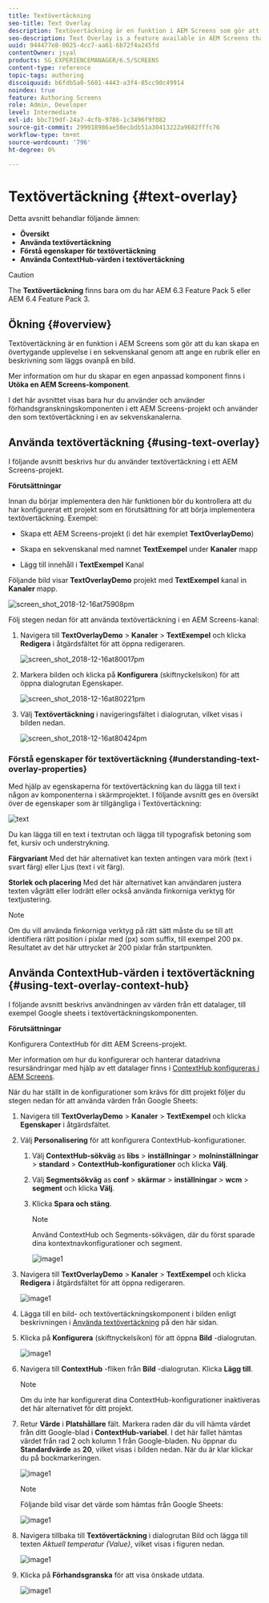 ```yaml
---
title: Textövertäckning
seo-title: Text Overlay
description: Textövertäckning är en funktion i AEM Screens som gör att du kan skapa en övertygande upplevelse i en sekvenskanal genom att ange en rubrik eller en beskrivning som läggs ovanpå en bild. Följ den här sidan om du vill veta mer.
seo-description: Text Overlay is a feature available in AEM Screens that allows you to create a compelling experience in a Sequence Channel by providing a title or a description overlaid on top of an image. Follow this page to learn more.
uuid: 944477e8-0025-4cc7-aa61-6b72f4a245fd
contentOwner: jsyal
products: SG_EXPERIENCEMANAGER/6.5/SCREENS
content-type: reference
topic-tags: authoring
discoiquuid: b6fdb5a0-5601-4443-a3f4-85cc90c49914
noindex: true
feature: Authoring Screens
role: Admin, Developer
level: Intermediate
exl-id: bbc719df-24a7-4cfb-9786-1c3496f9f082
source-git-commit: 299018986ae58ecbdb51a30413222a9682fffc76
workflow-type: tm+mt
source-wordcount: '796'
ht-degree: 0%

---
```


# Textövertäckning {#text-overlay}

Detta avsnitt behandlar följande ämnen:

* **Översikt**
* **Använda textövertäckning**
* **Förstå egenskaper för textövertäckning**
* **Använda ContextHub-värden i textövertäckning**

>[!CAUTION]
>
>The **Textövertäckning** finns bara om du har AEM 6.3 Feature Pack 5 eller AEM 6.4 Feature Pack 3.

## Ökning {#overview}

Textövertäckning är en funktion i AEM Screens som gör att du kan skapa en övertygande upplevelse i en sekvenskanal genom att ange en rubrik eller en beskrivning som läggs ovanpå en bild.

Mer information om hur du skapar en egen anpassad komponent finns i **Utöka en AEM Screens-komponent**.

I det här avsnittet visas bara hur du använder och använder förhandsgranskningskomponenten i ett AEM Screens-projekt och använder den som textövertäckning i en av sekvenskanalerna.

## Använda textövertäckning {#using-text-overlay}

I följande avsnitt beskrivs hur du använder textövertäckning i ett AEM Screens-projekt.

**Förutsättningar**

Innan du börjar implementera den här funktionen bör du kontrollera att du har konfigurerat ett projekt som en förutsättning för att börja implementera textövertäckning. Exempel:

* Skapa ett AEM Screens-projekt (i det här exemplet **TextOverlayDemo**)

* Skapa en sekvenskanal med namnet **TextExempel** under **Kanaler** mapp

* Lägg till innehåll i **TextExempel** Kanal

Följande bild visar **TextOverlayDemo** projekt med **TextExempel** kanal in **Kanaler** mapp.

![screen_shot_2018-12-16at75908pm](assets/screen_shot_2018-12-16at75908pm.png)

Följ stegen nedan för att använda textövertäckning i en AEM Screens-kanal:

1. Navigera till **TextOverlayDemo** > **Kanaler** > **TextExempel** och klicka **Redigera** i åtgärdsfältet för att öppna redigeraren.

   ![screen_shot_2018-12-16at80017pm](assets/screen_shot_2018-12-16at80017pm.png)

1. Markera bilden och klicka på **Konfigurera** (skiftnyckelsikon) för att öppna dialogrutan Egenskaper.

   ![screen_shot_2018-12-16at80221pm](assets/screen_shot_2018-12-16at80221pm.png)

1. Välj **Textövertäckning** i navigeringsfältet i dialogrutan, vilket visas i bilden nedan.

   ![screen_shot_2018-12-16at80424pm](assets/screen_shot_2018-12-16at80424pm.png)

### Förstå egenskaper för textövertäckning {#understanding-text-overlay-properties}

Med hjälp av egenskaperna för textövertäckning kan du lägga till text i någon av komponenterna i skärmprojektet. I följande avsnitt ges en översikt över de egenskaper som är tillgängliga i Textövertäckning:

![text](assets/text.gif)

Du kan lägga till en text i textrutan och lägga till typografisk betoning som fet, kursiv och understrykning.

**Färgvariant** Med det här alternativet kan texten antingen vara mörk (text i svart färg) eller Ljus (text i vit färg).

**Storlek och placering** Med det här alternativet kan användaren justera texten vågrätt eller lodrätt eller också använda finkorniga verktyg för textjustering.

>[!NOTE]
>
>Om du vill använda finkorniga verktyg på rätt sätt måste du se till att identifiera rätt position i pixlar med (px) som suffix, till exempel 200 px. Resultatet av det här uttrycket är 200 pixlar från startpunkten.

## Använda ContextHub-värden i textövertäckning {#using-text-overlay-context-hub}

I följande avsnitt beskrivs användningen av värden från ett datalager, till exempel Google sheets i textövertäckningskomponenten.

**Förutsättningar**

Konfigurera ContextHub för ditt AEM Screens-projekt.

Mer information om hur du konfigurerar och hanterar datadrivna resursändringar med hjälp av ett datalager finns i [ContextHub konfigureras i AEM Screens](https://experienceleague.adobe.com/docs/experience-manager-screens/user-guide/developing/configuring-context-hub.html).

När du har ställt in de konfigurationer som krävs för ditt projekt följer du stegen nedan för att använda värden från Google Sheets:

1. Navigera till **TextOverlayDemo** > **Kanaler** > **TextExempel** och klicka **Egenskaper** i åtgärdsfältet.

1. Välj **Personalisering** för att konfigurera ContextHub-konfigurationer.

   1. Välj **ContextHub-sökväg** as **libs** > **inställningar** > **molninställningar** > **standard** > **ContextHub-konfigurationer** och klicka **Välj**.

   1. Välj **Segmentsökväg** as **conf** > **skärmar** > **inställningar** > **wcm** > **segment** och klicka **Välj**.

   1. Klicka **Spara och stäng**.

      >[!NOTE]
      >
      >Använd ContextHub och Segments-sökvägen, där du först sparade dina kontextnavkonfigurationer och segment.

      ![image1](/help/user-guide/assets/text-overlay/text-overlay8.png)

1. Navigera till **TextOverlayDemo** > **Kanaler** > **TextExempel** och klicka **Redigera** i åtgärdsfältet för att öppna redigeraren.

   ![image1](/help/user-guide/assets/text-overlay/text-overlay1.png)

1. Lägga till en bild- och textövertäckningskomponent i bilden enligt beskrivningen i [Använda textövertäckning](/help/user-guide/text-overlay.md#using-text-overlay) på den här sidan.

1. Klicka på **Konfigurera** (skiftnyckelsikon) för att öppna **Bild** -dialogrutan.

   ![image1](/help/user-guide/assets/text-overlay/text-overlay4.png)

1. Navigera till **ContextHub** -fliken från **Bild** -dialogrutan. Klicka **Lägg till**.

   >[!NOTE]
   >Om du inte har konfigurerat dina ContextHub-konfigurationer inaktiveras det här alternativet för ditt projekt.

1. Retur **Värde** i **Platshållare** fält. Markera raden där du vill hämta värdet från ditt Google-blad i **ContextHub-variabel**. I det här fallet hämtas värdet från rad 2 och kolumn 1 från Google-bladen. Nu öppnar du **Standardvärde** as **20**, vilket visas i bilden nedan. När du är klar klickar du på bockmarkeringen.

   ![image1](/help/user-guide/assets/text-overlay/text-overlay5.png)

   >[!NOTE]
   >Följande bild visar det värde som hämtas från Google Sheets:

   ![image1](/help/user-guide/assets/text-overlay/text-overlay6.png)

1. Navigera tillbaka till **Textövertäckning** i dialogrutan Bild och lägga till texten *Aktuell temperatur {Value}*, vilket visas i figuren nedan.

   ![image1](/help/user-guide/assets/text-overlay/text-overlay7.png)

1. Klicka på **Förhandsgranska** för att visa önskade utdata.

   ![image1](/help/user-guide/assets/text-overlay/text-overlay10.png)
